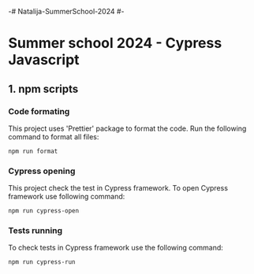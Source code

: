 -# Natalija-SummerSchool-2024 #-

# Summer school 2024 - Cypress Javascript

## 1. npm scripts

### Code formating

This project uses 'Prettier' package to format the code. Run the following command to format all files:

`npm run format`


### Cypress opening

This project check the test in Cypress framework. To open Cypress framework use following command:

`npm run cypress-open`


### Tests running 

To check tests in Cypress framework use the following command:

`npm run cypress-run`